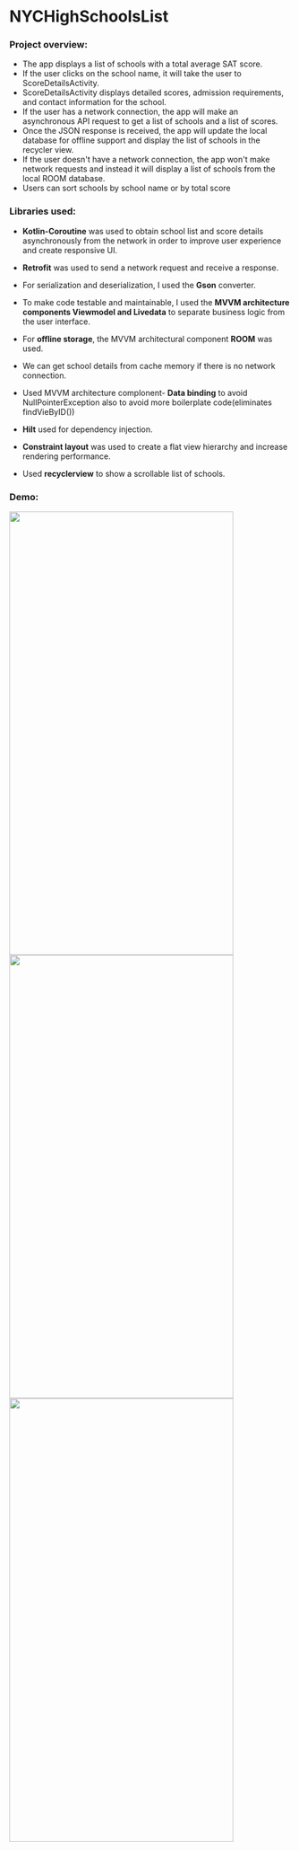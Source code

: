 # NYCHighSchoolsList

### Project overview:
* The app displays a list of schools with a total average SAT score.
* If the user clicks on the school name, it will take the user to ScoreDetailsActivity.
* ScoreDetailsActivity displays detailed scores, admission requirements, and contact information for the school.
* If the user has a network connection, the app will make an asynchronous API request to get a list of schools and a list of scores.
* Once the JSON response is received, the app will update the local database for offline support and display the list of schools in the recycler view.
* If the user doesn't have a network connection, the app won't make network requests and instead it will display a list of schools from the local ROOM database.
* Users can sort schools by school name or by total score

### Libraries used:
* **Kotlin-Coroutine** was used to obtain school list and score details asynchronously from the network in order to improve user experience and create responsive UI.

* **Retrofit** was used to send a network request and receive a response.

* For serialization and deserialization, I used the **Gson** converter.

* To make code testable and maintainable, I used the **MVVM architecture components Viewmodel and Livedata** to separate business logic from the user interface.

* For **offline storage**, the MVVM architectural component **ROOM** was used.

* We can get school details from cache memory if there is no network connection.

* Used MVVM architecture complonent- **Data binding** to avoid NullPointerException also to avoid more boilerplate code(eliminates findVieByID())

* **Hilt** used for dependency injection.  

* **Constraint layout** was used to create a flat view hierarchy and increase rendering performance.

* Used **recyclerview** to show a scrollable list of schools.

### Demo:
<img src="https://user-images.githubusercontent.com/28978071/169885303-87901ed6-858b-45fe-957b-3365366538fb.jpg" width="400" height="790">
<img src="https://user-images.githubusercontent.com/28978071/169885289-bb44cbb4-afff-425e-9fa0-2783536d5e01.jpg" width="400" height="790">
<img src="https://user-images.githubusercontent.com/28978071/169885268-061dd8ed-84b5-45bc-b7fd-2d2a183c8954.jpg" width="400" height="790">




